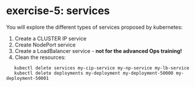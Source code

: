 # exercise-5: services

You will explore the different types of services proposed by kubernetes:

1. Create a CLUSTER IP service
2. Create NodePort service
3. Create a LoadBalancer service - **not for the advanced Ops training!**
4. Clean the resources:
```
   kubectl delete services my-cip-service my-np-service my-lb-service
   kubectl delete deployments my-deployment my-deployment-50000 my-deployment-50001
```
